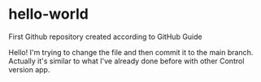 # hello-world
First Github repository created according to GitHub Guide

Hello! I'm trying to change the file and then commit it to the main branch. Actually it's similar to what I've already done before with other Control version app.
